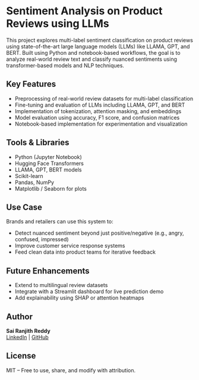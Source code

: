 # Sentiment Analysis on Product Reviews using LLMs

This project explores multi-label sentiment classification on product reviews using state-of-the-art large language models (LLMs) like LLAMA, GPT, and BERT. Built using Python and notebook-based workflows, the goal is to analyze real-world review text and classify nuanced sentiments using transformer-based models and NLP techniques.

## Key Features

- Preprocessing of real-world review datasets for multi-label classification
- Fine-tuning and evaluation of LLMs including LLAMA, GPT, and BERT
- Implementation of tokenization, attention masking, and embeddings
- Model evaluation using accuracy, F1 score, and confusion matrices
- Notebook-based implementation for experimentation and visualization

## Tools & Libraries

- Python (Jupyter Notebook)
- Hugging Face Transformers
- LLAMA, GPT, BERT models
- Scikit-learn
- Pandas, NumPy
- Matplotlib / Seaborn for plots

## Use Case

Brands and retailers can use this system to:
- Detect nuanced sentiment beyond just positive/negative (e.g., angry, confused, impressed)
- Improve customer service response systems
- Feed clean data into product teams for iterative feedback

## Future Enhancements

- Extend to multilingual review datasets
- Integrate with a Streamlit dashboard for live prediction demo
- Add explainability using SHAP or attention heatmaps

## Author

**Sai Ranjith Reddy**  
[LinkedIn](https://www.linkedin.com/in/sai-ranjith-reddy-konda-reddy) | [GitHub](https://github.com/SaiRanjithReddyK)

## License

MIT – Free to use, share, and modify with attribution.
